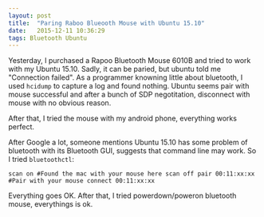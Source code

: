 ```yaml
---
layout: post
title:  "Paring Raboo Blueooth Mouse with Ubuntu 15.10"
date:   2015-12-11 10:36:29
tags: Bluetooth Ubuntu
---
```


Yesterday, I purchased a Rapoo Bluetooth Mouse 6010B and tried to work with my Ubuntu 15.10. Sadly, it can be paried, but ubuntu told me "Connection failed". As a programmer knowning little about bluetooth, I used `hcidump` to capture a log and found nothing. Ubuntu seems pair with mouse successful and after a bunch of SDP negotitation, disconnect with mouse with no obvious reason. 

After that, I tried the mouse with my android phone, everything works perfect. 

After Google a lot, someone mentions Ubuntu 15.10 has some problem of bluetooth with its Bluetooth GUI, suggests that command line may work. So I tried `bluetoothctl`:

`
scan on
#Found the mac with your mouse here
scan off
pair 00:11:xx:xx  #Pair with your mouse
connect 00:11:xx:xx 
`

Everything goes OK. After that, I tried powerdown/poweron bluetooth mouse, everythings is ok. 



